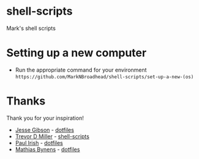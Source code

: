 # shell-scripts
Mark's shell scripts

# Setting up a new computer
* Run the appropriate command for your environment
`https://github.com/MarkNBroadhead/shell-scripts/set-up-a-new-(os)`


# Thanks
Thank you for your inspiration!
* [Jesse Gibson](https://github.com/PsychoLlama) - [dotfiles](https://github.com/PsychoLlama/dotfiles)
* [Trevor D Miller](https://github.com/trevordmiller) - [shell-scripts](https://github.com/trevordmiller/shell-scripts)
* [Paul Irish](https://github.com/paulirish) - [dotfiles](https://github.com/paulirish/dotfiles)
* [Mathias Bynens](https://github.com/mathiasbynens) - [dotfiles](https://github.com/mathiasbynens/dotfiles)
